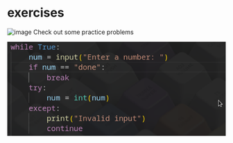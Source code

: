 # exercises
![image](https://github.com/thecodereule/exercises/assets/97162709/75a2e5f2-d53f-47b6-98f1-684793020164) Check out some practice problems




![banner](https://github.com/thecodereule/exercises/blob/baf05feac13af35c149d80bad1a4bc145298ca0d/image.png)



